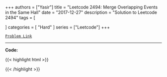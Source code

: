
+++
authors = ["Yasir"]
title = "Leetcode 2494: Merge Overlapping Events in the Same Hall"
date = "2017-12-27"
description = "Solution to Leetcode 2494"
tags = [
    
]
categories = [
    "Hard"
]
series = ["Leetcode"]
+++



[`Problem Link`](https://leetcode.com/problems/merge-overlapping-events-in-the-same-hall/description/)

---

**Code:**

{{< highlight html >}}

{{< /highlight >}}

